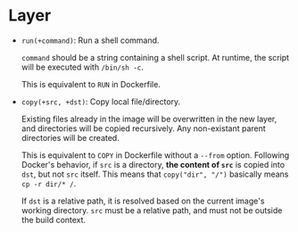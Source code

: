 # Layer

- <a name="run"></a>`run(+command)`: Run a shell command.

  `command` should be a string containing a shell script. At runtime, the script will be executed with `/bin/sh -c`.

  This is equivalent to `RUN` in Dockerfile.

- <a name="copy"></a>`copy(+src, +dst)`: Copy local file/directory.

  Existing files already in the image will be overwritten in the new layer, and directories will be copied recursively. Any non-existant parent directories will be created.

  This is equivalent to `COPY` in Dockerfile without a `--from` option. Following Docker's behavior, if `src` is a directory, **the content of `src`** is copied into `dst`, but not `src` itself. This means that `copy("dir", "/")` basically means `cp -r dir/* /`.

  If `dst` is a relative path, it is resolved based on the current image's working directory. `src` must be a relative path, and must not be outside the build context.
